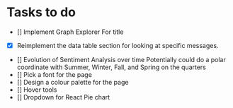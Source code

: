 # Tasks to do

 - [] Implement Graph Explorer For title
 - [x] Reimplement the data table section for looking at specific messages.
 - [] Evolution of Sentiment Analysis over time
    Potentially could do a polar coordinate with Summer, Winter, Fall, and Spring on the quarters
 - [] Pick a font for the page
 - [] Design a colour palette for the page
 - [] Hover tools
 - [] Dropdown for React Pie chart

